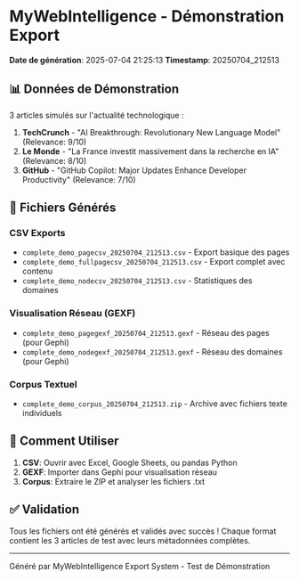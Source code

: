 # MyWebIntelligence - Démonstration Export

**Date de génération**: 2025-07-04 21:25:13
**Timestamp**: 20250704_212513

## 📊 Données de Démonstration

3 articles simulés sur l'actualité technologique :

1. **TechCrunch** - "AI Breakthrough: Revolutionary New Language Model" (Relevance: 9/10)
2. **Le Monde** - "La France investit massivement dans la recherche en IA" (Relevance: 8/10)  
3. **GitHub** - "GitHub Copilot: Major Updates Enhance Developer Productivity" (Relevance: 7/10)

## 📁 Fichiers Générés

### CSV Exports
- `complete_demo_pagecsv_20250704_212513.csv` - Export basique des pages
- `complete_demo_fullpagecsv_20250704_212513.csv` - Export complet avec contenu
- `complete_demo_nodecsv_20250704_212513.csv` - Statistiques des domaines

### Visualisation Réseau (GEXF)
- `complete_demo_pagegexf_20250704_212513.gexf` - Réseau des pages (pour Gephi)
- `complete_demo_nodegexf_20250704_212513.gexf` - Réseau des domaines (pour Gephi)

### Corpus Textuel
- `complete_demo_corpus_20250704_212513.zip` - Archive avec fichiers texte individuels

## 🔧 Comment Utiliser

1. **CSV**: Ouvrir avec Excel, Google Sheets, ou pandas Python
2. **GEXF**: Importer dans Gephi pour visualisation réseau
3. **Corpus**: Extraire le ZIP et analyser les fichiers .txt

## ✅ Validation

Tous les fichiers ont été générés et validés avec succès !
Chaque format contient les 3 articles de test avec leurs métadonnées complètes.

---
Généré par MyWebIntelligence Export System - Test de Démonstration
